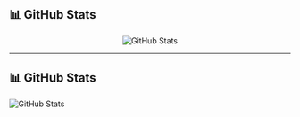 ## 📊 GitHub Stats

<p align="center">
  <img src="https://github-readme-stats.vercel.app/api?username=sajjalf23&cache_seconds=86400" alt="GitHub Stats"/>
</p>

---
## 📊 GitHub Stats

![GitHub Stats](https://github-readme-stats.vercel.app/api?username=sajjalf23&cache_seconds=86400)


